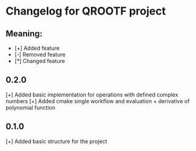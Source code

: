 # Changelog for QROOTF project

## Meaning:
* [+] Added feature
* [-] Removed feature
* [*] Changed feature

## 0.2.0
[+] Added basic implementation for operations with defined complex numbers
[+] Added cmake single workflow and evaluation + derivative of polynomial function

## 0.1.0

[+] Added basic structure for the project